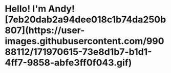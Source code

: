 <h1> Hello! I'm Andy! [7eb20dab2a94dee018c1b74da250b807](https://user-images.githubusercontent.com/99088112/171970615-73e8d1b7-b1d1-4ff7-9858-abfe3ff0f043.gif)</h1>

<!--
**Alondra87/Alondra87** is a ✨ _special_ ✨ repository because its `README.md` (this file) appears on your GitHub profile.

Here are some ideas to get you started:

- 🔭 I’m currently working on ...
- 🌱 I’m currently learning ...
- 👯 I’m looking to collaborate on ...
- 🤔 I’m looking for help with ...
- 💬 Ask me about ...
- 📫 How to reach me: ...
- 😄 Pronouns: ...
- ⚡ Fun fact: ...
-->
